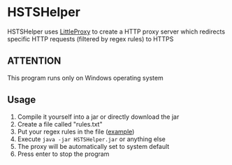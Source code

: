 # HSTSHelper

HSTSHelper uses [LittleProxy](https://github.com/adamfisk/LittleProxy) to create a HTTP proxy server which redirects specific HTTP requests (filtered by regex rules) to HTTPS

## ATTENTION
This program runs only on Windows operating system

## Usage
1. Compile it yourself into a jar or directly download the jar
2. Create a file called "rules.txt"
3. Put your regex rules in the file ([example](https://github.com/yescallop/HSTSHelper/blob/master/rules.txt))
4. Execute `java -jar HSTSHelper.jar` or anything else
5. The proxy will be automatically set to system default
6. Press enter to stop the program